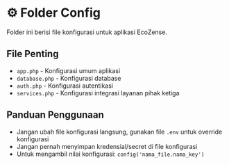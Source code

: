 # ⚙️ Folder Config

Folder ini berisi file konfigurasi untuk aplikasi EcoZense.

## File Penting

- `app.php` - Konfigurasi umum aplikasi
- `database.php` - Konfigurasi database
- `auth.php` - Konfigurasi autentikasi
- `services.php` - Konfigurasi integrasi layanan pihak ketiga

## Panduan Penggunaan

- Jangan ubah file konfigurasi langsung, gunakan file `.env` untuk override konfigurasi
- Jangan pernah menyimpan kredensial/secret di file konfigurasi
- Untuk mengambil nilai konfigurasi: `config('nama_file.nama_key')` 